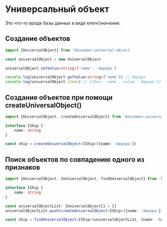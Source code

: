 Универсальный объект
====================

Это что-то вроде базы данных в виде ключ/значение.

Создание объектов
-----------------

```typescript
import {UniversalObject} from 'khusamov-universal-object'

const universalObject = new UniversalObject

universalObject.setValue<string>('name', 'Аврора')

console.log(universalObject.getValue<string>('name')) // Аврора
console.log(universalObject.items) // [{key: 'name', value: 'Аврора'}]
```

Создание объектов при помощи createUniversalObject()
----------------------------------------------------

```typescript
import {UniversalObject, createUniversalObject} from 'khusamov-universal-object'

interface IShip {
	name: string
}

const ship = createUniversalObject<IShip>({name: 'Аврора'})
```

Поиск объектов по совпадению одного из признаков
------------------------------------------------

```typescript
import {UniversalObject, IUniversalObject, findUniversalObject} from 'khusamov-universal-object'

interface IShip {
	name: string
}

const universalObjectList: IUniversalObject[] = []
universalObjectList.push(createUniversalObject<IShip>({name: 'Аврора'}))

const ship = findUniversalObject<IShip>(universalObjectList, {name: 'Аврора'})
```